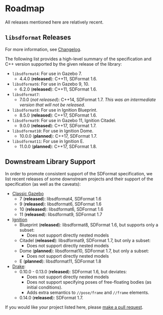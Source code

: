 # Roadmap

All releases mentioned here are relatively recent.

## `libsdformat` Releases

For more information, see [Changelog](https://github.com/osrf/sdformat/blob/master/Changelog.md).

The following list provides a high-level summary of the specification and C++
version supported by the given release of the library:

* `libsdformat4`: For use in Gazebo 7.
    * 4.4.0 (**released**): C++11, SDFormat 1.6.
* `libsdformat6`: For use in Gazebo 9, 10.
    * 6.2.0 (**released**): C++11, SDFormat 1.6.
* `libsdformat7`:
    * 7.0.0 (*not released*): C++14, SDFormat 1.7. *This was an intermediate
    version that will not be released.*
* `libsdformat8`: For use in Ignition Blueprint.
    * 8.5.0 (**released**): C++17, SDFormat 1.6.
* `libsdformat9`: For use in Gazebo 11, Ignition Citadel.
    * 9.0.0 (**released**): C++17, SDFormat 1.7.
* `libsdformat10`: For use in Ignition Dome.
    * 10.0.0 (**planned**): C++17, SDFormat 1.7.
* `libsdformat11`: For use in Ignition E.
    * 11.0.0 (**planned**): C++17, SDFormat 1.8.

## Downstream Library Support

In order to promote consistent support of the SDFormat specification, we list
recent releases of some downstream projects and their support of the
specification (as well as the caveats):

* [Classic Gazebo](http://gazebosim.org/#status)
    * 7 (**released**): libsdformat4, SDFormat 1.6
    * 9 (**released**): libsdformat6, SDFormat 1.6
    * 10 (**released**): libsdformat6, SDFormat 1.6
    * 11 (**released**): libsdformat9, SDFormat 1.7
* [Ignition](https://ignitionrobotics.org)
    * Blueprint (**released**): libsdformat8, SDFormat 1.6, but supports only a subset:
        * Does not support directly nested models
    * Citadel (**released**): libsdformat9, SDFormat 1.7, but only a subset:
        * Does not support directly nested models
    * Dome (**planned**): libsdformat10, SDFormat 1.7, but only a subset:
        * Does not support directly nested models
    * E (**planned**): libsdformat11, SDFormat 1.8
* [Drake](https://github.com/RobotLocomotion/drake/releases):
    * 0.10.0 - 0.13.0 (**released**): SDFormat 1.6, but deviates:
        * Does not support directly nested models
        * Does not support specifying poses of free-floating bodies (as initial
        conditions).
        * Adds extra semantics to `//pose/frame` and `//frame` elements.
    * 0.14.0 (**released**): SDFormat 1.7.

If you would like your project listed here, please [make a pull request](https://github.com/osrf/sdf_tutorials/pulls).
